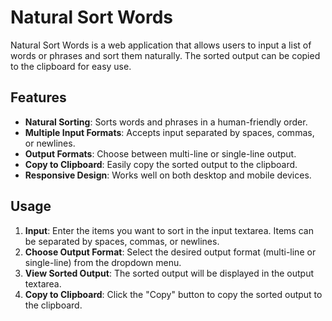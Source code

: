 # Natural Sort Words

Natural Sort Words is a web application that allows users to input a list of words or phrases and sort them naturally. The sorted output can be copied to the clipboard for easy use.

## Features

- **Natural Sorting**: Sorts words and phrases in a human-friendly order.
- **Multiple Input Formats**: Accepts input separated by spaces, commas, or newlines.
- **Output Formats**: Choose between multi-line or single-line output.
- **Copy to Clipboard**: Easily copy the sorted output to the clipboard.
- **Responsive Design**: Works well on both desktop and mobile devices.

## Usage

1. **Input**: Enter the items you want to sort in the input textarea. Items can be separated by spaces, commas, or newlines.
2. **Choose Output Format**: Select the desired output format (multi-line or single-line) from the dropdown menu.
3. **View Sorted Output**: The sorted output will be displayed in the output textarea.
4. **Copy to Clipboard**: Click the "Copy" button to copy the sorted output to the clipboard.

